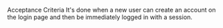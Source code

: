 Acceptance Criteria
It's done when a new user can create an account on the login page and then be immediately logged in with a session.

